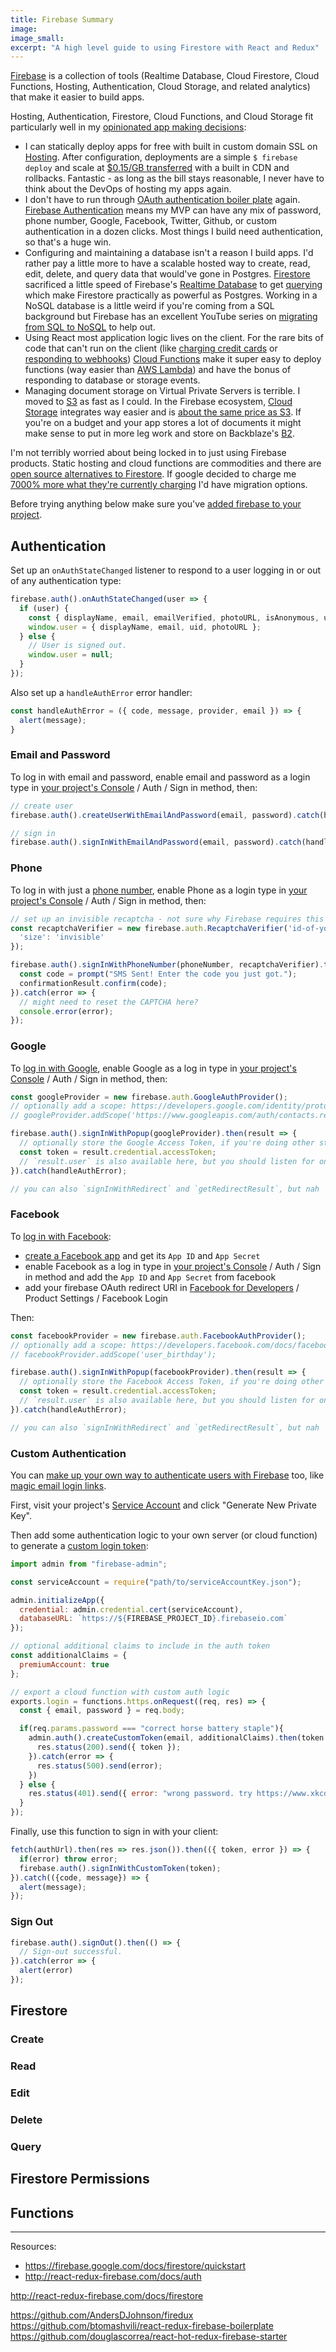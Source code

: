 ```yaml
---
title: Firebase Summary
image:
image_small:
excerpt: "A high level guide to using Firestore with React and Redux"
---
```


[Firebase](https://firebase.google.com/) is a collection of tools (Realtime Database, Cloud Firestore, Cloud Functions, Hosting, Authentication, Cloud Storage, and related analytics) that make it easier to build apps.

Hosting, Authentication, Firestore, Cloud Functions, and Cloud Storage fit particularly well in my [opinionated app making decisions](/react-redux-firestore):

* I can statically deploy apps for free with built in custom domain SSL on [Hosting](https://firebase.google.com/docs/hosting/). After configuration, deployments are a simple `$ firebase deploy` and scale at [$0.15/GB transferred](https://firebase.google.com/pricing/) with a built in CDN and rollbacks. Fantastic - as long as the bill stays reasonable, I never have to think about the DevOps of hosting my apps again.
* I don't have to run through [OAuth authentication boiler plate](https://github.com/plataformatec/devise) again. [Firebase Authentication](https://firebase.google.com/docs/auth/) means my MVP can have any mix of password, phone number, Google, Facebook, Twitter, Github, or custom authentication in a dozen clicks. Most things I build need authentication, so that's a huge win.
* Configuring and maintaining a database isn't a reason I build apps. I'd rather pay a little more to have a scalable hosted way to create, read, edit, delete, and query data that would've gone in Postgres. [Firestore](https://firebase.google.com/docs/firestore/) sacrificed a little speed of Firebase's [Realtime Database](https://firebase.google.com/docs/firestore/) to get [querying](https://firebase.google.com/docs/firestore/query-data/queries) which make Firestore practically as powerful as Postgres. Working in a NoSQL database is a little weird if you're coming from a SQL background but Firebase has an excellent YouTube series on [migrating from SQL to NoSQL](https://www.youtube.com/watch?v=WacqhiI-g_o) to help out.
* Using React most application logic lives on the client. For the rare bits of code that can't run on the client (like [charging credit cards](https://github.com/firebase/functions-samples/tree/master/stripe) or [responding to webhooks](https://github.com/firebase/functions-samples/tree/master/minimal-webhook)) [Cloud Functions](https://firebase.google.com/docs/functions/) make it super easy to deploy functions (way easier than [AWS Lambda](https://aws.amazon.com/lambda/)) and have the bonus of responding to database or storage events.
* Managing document storage on Virtual Private Servers is terrible. I moved to [S3](https://aws.amazon.com/s3/) as fast as I could. In the Firebase ecosystem, [Cloud Storage](https://firebase.google.com/docs/storage/) integrates way easier and is [about the same price as S3](https://www.backblaze.com/b2/cloud-storage-pricing.html). If you're on a budget and your app stores a lot of documents it might make sense to put in more leg work and store on Backblaze's [B2](https://www.backblaze.com/b2).

I'm not terribly worried about being locked in to just using Firebase products. Static hosting and cloud functions are commodities and there are [open source alternatives to Firestore](https://www.quora.com/Whats-the-closest-open-source-alternative-to-Firebase-Im-mainly-interested-in-alternatives-to-the-software-framework-I-prefer-a-more-lightweight-solution-that-integrates-well-with-a-Backbone-js-application-and-acts-more-like-a-data-sync-layer). If google decided to charge me [7000% more what they're currently charging](https://www.reddit.com/r/androiddev/comments/6bnup0/firebase_costs_increased_by_7000/) I'd have migration options.

Before trying anything below make sure you've [added firebase to your project](https://firebase.google.com/docs/web/setup).

## Authentication

Set up an `onAuthStateChanged` listener to respond to a user logging in or out of any authentication type:

```javascript
firebase.auth().onAuthStateChanged(user => {
  if (user) {
    const { displayName, email, emailVerified, photoURL, isAnonymous, uid, providerData } = user;
    window.user = { displayName, email, uid, photoURL };
  } else {
    // User is signed out.
    window.user = null;
  }
});
```

Also set up a `handleAuthError` error handler:

```javascript
const handleAuthError = ({ code, message, provider, email }) => {
  alert(message);
}
```

### Email and Password

To log in with email and password, enable email and password as a login type in [your project's Console](https://console.firebase.google.com/) / Auth / Sign in method, then:

```javascript
// create user
firebase.auth().createUserWithEmailAndPassword(email, password).catch(handleAuthError);

// sign in
firebase.auth().signInWithEmailAndPassword(email, password).catch(handleAuthError);
```

### Phone

To log in with just a [phone number](https://firebase.google.com/docs/auth/web/phone-auth), enable Phone as a login type in [your project's Console](https://console.firebase.google.com/) / Auth / Sign in method, then:

```javascript
// set up an invisible recaptcha - not sure why Firebase requires this
const recaptchaVerifier = new firebase.auth.RecaptchaVerifier('id-of-your-sign-in-button', {
  'size': 'invisible'
});

firebase.auth().signInWithPhoneNumber(phoneNumber, recaptchaVerifier).then(confirmationResult => {
  const code = prompt("SMS Sent! Enter the code you just got.");
  confirmationResult.confirm(code);
}).catch(error => {
  // might need to reset the CAPTCHA here?
  console.error(error);
});
```

### Google

To [log in with Google](https://firebase.google.com/docs/auth/web/google-signin), enable Google as a log in type in [your project's Console](https://console.firebase.google.com/) / Auth / Sign in method, then:

```javascript
const googleProvider = new firebase.auth.GoogleAuthProvider();
// optionally add a scope: https://developers.google.com/identity/protocols/googlescopes
// googleProvider.addScope('https://www.googleapis.com/auth/contacts.readonly');

firebase.auth().signInWithPopup(googleProvider).then(result => {
  // optionally store the Google Access Token, if you're doing other stuff with the Google API:
  const token = result.credential.accessToken;
  // `result.user` is also available here, but you should listen for onAuthStateChanged instead
}).catch(handleAuthError);

// you can also `signInWithRedirect` and `getRedirectResult`, but nah
```

### Facebook

To [log in with Facebook](https://firebase.google.com/docs/auth/web/facebook-login):

* [create a Facebook app](https://developers.facebook.com/) and get its `App ID` and `App Secret`
* enable Facebook as a log in type in [your project's Console](https://console.firebase.google.com/) / Auth / Sign in method and add the `App ID` and `App Secret` from facebook
* add your firebase OAuth redirect URI in [Facebook for Developers](https://developers.facebook.com/) / Product Settings / Facebook Login

Then:

```javascript
const facebookProvider = new firebase.auth.FacebookAuthProvider();
// optionally add a scope: https://developers.facebook.com/docs/facebook-login/permissions
// facebookProvider.addScope('user_birthday');

firebase.auth().signInWithPopup(facebookProvider).then(result => {
  // optionally store the Facebook Access Token, if you're doing other stuff with the Facebook API:
  const token = result.credential.accessToken;
  // `result.user` is also available here, but you should listen for onAuthStateChanged instead
}).catch(handleAuthError);

// you can also `signInWithRedirect` and `getRedirectResult`, but nah
```

### Custom Authentication

You can [make up your own way to authenticate users with Firebase](https://firebase.google.com/docs/auth/web/custom-auth) too, like [magic email login links](https://www.sitepoint.com/lets-kill-the-password-magic-login-links-to-the-rescue/).

First, visit your project's [Service Account](https://console.firebase.google.com/project/_/settings/serviceaccounts/adminsdk) and click "Generate New Private Key".

Then add some authentication logic to your own server (or cloud function) to generate a [custom login token](https://firebase.google.com/docs/auth/admin/create-custom-tokens):

```javascript
import admin from "firebase-admin";

const serviceAccount = require("path/to/serviceAccountKey.json");

admin.initializeApp({
  credential: admin.credential.cert(serviceAccount),
  databaseURL: `https://${FIREBASE_PROJECT_ID}.firebaseio.com`
});

// optional additional claims to include in the auth token
const additionalClaims = {
  premiumAccount: true
};

// export a cloud function with custom auth logic
exports.login = functions.https.onRequest((req, res) => {
  const { email, password } = req.body;

  if(req.params.password === "correct horse battery staple"){
    admin.auth().createCustomToken(email, additionalClaims).then(token => {
      res.status(200).send({ token });
    }).catch(error => {
      res.status(500).send(error);
    })
  } else {
    res.status(401).send({ error: "wrong password. try https://www.xkcd.com/936/" });
  }
});
```

Finally, use this function to sign in with your client:

```javascript
fetch(authUrl).then(res => res.json()).then(({ token, error }) => {
  if(error) throw error;
  firebase.auth().signInWithCustomToken(token);
}).catch(({code, message}) => {
  alert(message);
});
```

### Sign Out

```javascript
firebase.auth().signOut().then(() => {
  // Sign-out successful.
}).catch(error => {
  alert(error)
});
```

## Firestore

### Create

### Read

### Edit

### Delete

### Query


## Firestore Permissions

## Functions


---

Resources:

* https://firebase.google.com/docs/firestore/quickstart
* http://react-redux-firebase.com/docs/auth

http://react-redux-firebase.com/docs/firestore

https://github.com/AndersDJohnson/firedux
https://github.com/btomashvili/react-redux-firebase-boilerplate
https://github.com/douglascorrea/react-hot-redux-firebase-starter
